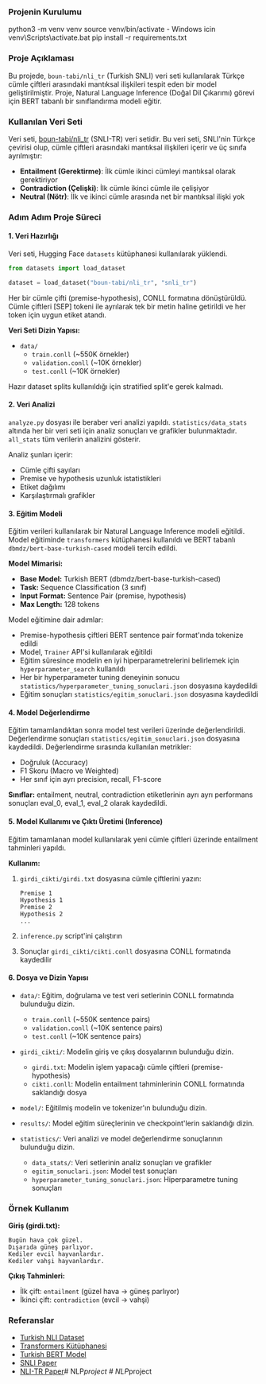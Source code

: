 ### Projenin Kurulumu

python3 -m venv venv
source venv/bin/activate - Windows icin venv\Scripts\activate.bat
pip install -r requirements.txt

### Proje Açıklaması

Bu projede, `boun-tabi/nli_tr` (Turkish SNLI) veri seti kullanılarak Türkçe cümle çiftleri arasındaki mantıksal ilişkileri tespit eden bir model geliştirilmiştir. Proje, Natural Language Inference (Doğal Dil Çıkarımı) görevi için BERT tabanlı bir sınıflandırma modeli eğitir.

### Kullanılan Veri Seti

Veri seti, [boun-tabi/nli_tr](https://huggingface.co/datasets/boun-tabi/nli_tr) (SNLI-TR) veri setidir. Bu veri seti, SNLI'nin Türkçe çevirisi olup, cümle çiftleri arasındaki mantıksal ilişkileri içerir ve üç sınıfa ayrılmıştır:

- **Entailment (Gerektirme)**: İlk cümle ikinci cümleyi mantıksal olarak gerektiriyor
- **Contradiction (Çelişki)**: İlk cümle ikinci cümle ile çelişiyor  
- **Neutral (Nötr)**: İlk ve ikinci cümle arasında net bir mantıksal ilişki yok

### Adım Adım Proje Süreci

#### 1. Veri Hazırlığı

Veri seti, Hugging Face `datasets` kütüphanesi kullanılarak yüklendi.

```python
from datasets import load_dataset

dataset = load_dataset("boun-tabi/nli_tr", "snli_tr")
```

Her bir cümle çifti (premise-hypothesis), CONLL formatına dönüştürüldü. Cümle çiftleri [SEP] tokeni ile ayrılarak tek bir metin haline getirildi ve her token için uygun etiket atandı.

**Veri Seti Dizin Yapısı:**
- `data/`
  - `train.conll` (~550K örnekler)
  - `validation.conll` (~10K örnekler)
  - `test.conll` (~10K örnekler)

Hazır dataset splits kullanıldığı için stratified split'e gerek kalmadı.

#### 2. Veri Analizi

`analyze.py` dosyası ile beraber veri analizi yapıldı. `statistics/data_stats` altında her bir veri seti için analiz sonuçları ve grafikler bulunmaktadır. `all_stats` tüm verilerin analizini gösterir.

Analiz şunları içerir:
- Cümle çifti sayıları
- Premise ve hypothesis uzunluk istatistikleri
- Etiket dağılımı
- Karşılaştırmalı grafikler

#### 3. Eğitim Modeli

Eğitim verileri kullanılarak bir Natural Language Inference modeli eğitildi. Model eğitiminde `transformers` kütüphanesi kullanıldı ve BERT tabanlı `dbmdz/bert-base-turkish-cased` modeli tercih edildi.

**Model Mimarisi:**
- **Base Model:** Turkish BERT (dbmdz/bert-base-turkish-cased)
- **Task:** Sequence Classification (3 sınıf)
- **Input Format:** Sentence Pair (premise, hypothesis)
- **Max Length:** 128 tokens

Model eğitimine dair adımlar:
- Premise-hypothesis çiftleri BERT sentence pair format'ında tokenize edildi
- Model, `Trainer` API'si kullanılarak eğitildi
- Eğitim süresince modelin en iyi hiperparametrelerini belirlemek için `hyperparameter_search` kullanıldı
- Her bir hyperparameter tuning deneyinin sonucu `statistics/hyperparameter_tuning_sonuclari.json` dosyasına kaydedildi
- Eğitim sonuçları `statistics/egitim_sonuclari.json` dosyasına kaydedildi

#### 4. Model Değerlendirme

Eğitim tamamlandıktan sonra model test verileri üzerinde değerlendirildi. Değerlendirme sonuçları `statistics/egitim_sonuclari.json` dosyasına kaydedildi. Değerlendirme sırasında kullanılan metrikler:

- Doğruluk (Accuracy)
- F1 Skoru (Macro ve Weighted)
- Her sınıf için ayrı precision, recall, F1-score

**Sınıflar:** entailment, neutral, contradiction etiketlerinin ayrı ayrı performans sonuçları eval_0, eval_1, eval_2 olarak kaydedildi.

#### 5. Model Kullanımı ve Çıktı Üretimi (Inference)

Eğitim tamamlanan model kullanılarak yeni cümle çiftleri üzerinde entailment tahminleri yapıldı.

**Kullanım:**
1. `girdi_cikti/girdi.txt` dosyasına cümle çiftlerini yazın:
   ```
   Premise 1
   Hypothesis 1
   Premise 2
   Hypothesis 2
   ...
   ```

2. `inference.py` script'ini çalıştırın
3. Sonuçlar `girdi_cikti/cikti.conll` dosyasına CONLL formatında kaydedilir

#### 6. Dosya ve Dizin Yapısı

- `data/`: Eğitim, doğrulama ve test veri setlerinin CONLL formatında bulunduğu dizin.
  - `train.conll` (~550K sentence pairs)
  - `validation.conll` (~10K sentence pairs)
  - `test.conll` (~10K sentence pairs)

- `girdi_cikti/`: Modelin giriş ve çıkış dosyalarının bulunduğu dizin.
  - `girdi.txt`: Modelin işlem yapacağı cümle çiftleri (premise-hypothesis)
  - `cikti.conll`: Modelin entailment tahminlerinin CONLL formatında saklandığı dosya

- `model/`: Eğitilmiş modelin ve tokenizer'ın bulunduğu dizin.

- `results/`: Model eğitim süreçlerinin ve checkpoint'lerin saklandığı dizin.

- `statistics/`: Veri analizi ve model değerlendirme sonuçlarının bulunduğu dizin.
  - `data_stats/`: Veri setlerinin analiz sonuçları ve grafikler
  - `egitim_sonuclari.json`: Model test sonuçları
  - `hyperparameter_tuning_sonuclari.json`: Hiperparametre tuning sonuçları

### Örnek Kullanım

**Giriş (girdi.txt):**
```
Bugün hava çok güzel.
Dışarıda güneş parlıyor.
Kediler evcil hayvanlardır.
Kediler vahşi hayvanlardır.
```

**Çıkış Tahminleri:**
- İlk çift: `entailment` (güzel hava → güneş parlıyor)
- İkinci çift: `contradiction` (evcil → vahşi)

### Referanslar

- [Turkish NLI Dataset](https://huggingface.co/datasets/boun-tabi/nli_tr)
- [Transformers Kütüphanesi](https://github.com/huggingface/transformers)
- [Turkish BERT Model](https://huggingface.co/dbmdz/bert-base-turkish-cased)
- [SNLI Paper](https://nlp.stanford.edu/projects/snli/)
- [NLI-TR Paper](https://aclanthology.org/2020.emnlp-main.695/)#   N L P _ p r o j e c t  
 #   N L P _ p r o j e c t  
 